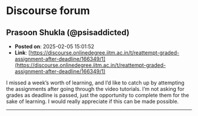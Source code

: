 # Discourse forum

## Prasoon Shukla (@psisaddicted)
- **Posted on**: 2025-02-05 15:01:52
- **Link**: [https://discourse.onlinedegree.iitm.ac.in/t/reattempt-graded-assignment-after-deadline/166349/1](https://discourse.onlinedegree.iitm.ac.in/t/reattempt-graded-assignment-after-deadline/166349/1)

I missed a week’s worth of learning, and I’d like to catch up by attempting the assignments after going through the video tutorials. I’m not asking for grades as deadline is passed, just the opportunity to complete them for the sake of learning. I would really appreciate if this can be made possible.

---
